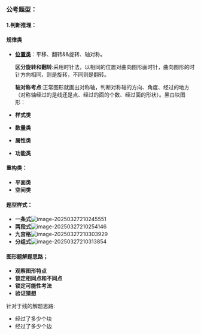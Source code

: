 ### 公考题型：

#### 1.判断推理：

#### 规律类

- **<u>位置类</u>**：平移、翻转&&旋转、轴对称。

  **区分旋转和翻转**:采用时针法，以相同的位置对曲向图形画时针，曲向图形的时针方向相同，则是旋转，不同则是翻转。

  **轴对称考点**:正常图形就画出对称轴，判断对称轴的方向、角度、经过的地方（对称轴经过的是线还是点、经过的面的个数、经过面的形状）。黑白块图形：

- **样式类**

- **数量类**

- **属性类**

- **功能类**

#### 重构类：

- **平面类**
- **空间类**



#### 题型样式： 

- **一条式**![image-20250327210245551](C:\Users\sz\AppData\Roaming\Typora\typora-user-images\image-20250327210245551.png)
- **两段式**![image-20250327210254146](C:\Users\sz\AppData\Roaming\Typora\typora-user-images\image-20250327210254146.png)
- **九宫格**![image-20250327210303929](C:\Users\sz\AppData\Roaming\Typora\typora-user-images\image-20250327210303929.png)
- **分组式**![image-20250327210313854](C:\Users\sz\AppData\Roaming\Typora\typora-user-images\image-20250327210313854.png)

#### 图形题解题思路；

- **观察图形特点**
- **锁定相同点和不同点**
- **锁定可能性考法**
- **验证猜想**

针对于线的解题思路: 

- 经过了多少个块
- 经过了多少个边